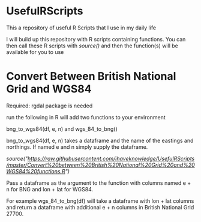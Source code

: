 # UsefulRScripts
This a repository of useful R Scripts that I use in my daily life

I will build up this repository with R scripts containing functions. You can then call these R scripts with _source()_ and then the function(s) will be available for you to use

<h1> Convert Between British National Grid and WGS84 </h1>

Required: rgdal package is needed

run the following in R will add two functions to your environment

bng_to_wgs84(df, e, n) and wgs_84_to_bng()

bng_to_wgs84(df, e, n) takes a dataframe and the name of the eastings and northings. If named e and n simply supply the dataframe.


_source("https://raw.githubusercontent.com/ihaveknowledge/UsefulRScripts/master/Convert%20between%20British%20National%20Grid%20and%20WGS84%20functions.R")_

Pass a dataframe as the argument to the function with columns named e + n for BNG and lon + lat for WGS84.

For example wgs_84_to_bng(df) will take a dataframe with lon + lat columns and return a dataframe with additional e + n columns in British National Grid 27700.
